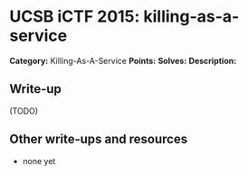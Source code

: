 # UCSB iCTF 2015: killing-as-a-service

**Category:** Killing-As-A-Service
**Points:** 
**Solves:** 
**Description:**



## Write-up

(TODO)

## Other write-ups and resources

* none yet
